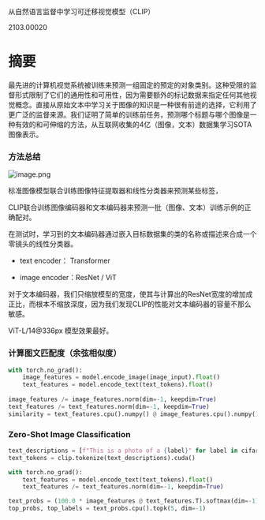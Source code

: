 从自然语言监督中学习可迁移视觉模型（CLIP）

2103.00020

# 摘要

最先进的计算机视觉系统被训练来预测一组固定的预定的对象类别。这种受限的监督形式限制了它们的通用性和可用性，因为需要额外的标记数据来指定任何其他视觉概念。直接从原始文本中学习关于图像的知识是一种很有前途的选择，它利用了更广泛的监督来源。我们证明了简单的训练前任务，预测哪个标题与哪个图像是一种有效的和可伸缩的方法，从互联网收集的4亿（图像，文本）数据集学习SOTA图像表示。

### 方法总结

![image.png](CLIP:Learning+Transferable+Visual+Models+From+Natural+Language+Supervision+9efc2900-5160-4a05-a624-68a35d26c23f/image.png)

标准图像模型联合训练图像特征提取器和线性分类器来预测某些标签，

CLIP联合训练图像编码器和文本编码器来预测一批（图像、文本）训练示例的正确配对。

在测试时，学习到的文本编码器通过嵌入目标数据集的类的名称或描述来合成一个零镜头的线性分类器。

- text encoder： Transformer

- image encoder：ResNet / ViT

对于文本编码器，我们只缩放模型的宽度，使其与计算出的ResNet宽度的增加成正比，而根本不缩放深度，因为我们发现CLIP的性能对文本编码器的容量不那么敏感。

ViT-L/14@336px 模型效果最好。

### 计算图文匹配度（余弦相似度）

```Python
with torch.no_grad():
    image_features = model.encode_image(image_input).float()
    text_features = model.encode_text(text_tokens).float()
    
image_features /= image_features.norm(dim=-1, keepdim=True)
text_features /= text_features.norm(dim=-1, keepdim=True)
similarity = text_features.cpu().numpy() @ image_features.cpu().numpy().T
```

### Zero-Shot Image Classification

```Python
text_descriptions = [f"This is a photo of a {label}" for label in cifar100.classes]
text_tokens = clip.tokenize(text_descriptions).cuda()

with torch.no_grad():
    text_features = model.encode_text(text_tokens).float()
    text_features /= text_features.norm(dim=-1, keepdim=True)

text_probs = (100.0 * image_features @ text_features.T).softmax(dim=-1)
top_probs, top_labels = text_probs.cpu().topk(5, dim=-1)
```

